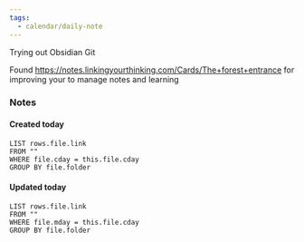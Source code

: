 ```yaml
---
tags:
  - calendar/daily-note
---
```


Trying out Obsidian Git

Found https://notes.linkingyourthinking.com/Cards/The+forest+entrance for improving your to manage notes and learning

### Notes

#### Created today

```dataview
LIST rows.file.link
FROM ""
WHERE file.cday = this.file.cday
GROUP BY file.folder
```

#### Updated today

```dataview
LIST rows.file.link
FROM ""
WHERE file.mday = this.file.cday
GROUP BY file.folder
```
